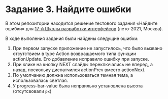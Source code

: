 # Задание 3. Найдите ошибки

В этом репозитории находится решение тестового задания «Найдите ошибки» для [17-й Школы разработки интерфейсов](https://yandex.ru/promo/academy/shri) (лето-2021, Москва).

В ходе выполения задания были найдены следущие ошибки:
  1. При первом запуске приложение не запустилось, что было вызвано отсутствием в type Action возвращаемого типа функции actionUpdate. Его добавление исправило ошибку при запуске.
  2. При клике на кнопку NEXT слайды переключались не вперед, а назад, поскольку диспатчился actionPrev вместо actionNext.
  3. По умолчанию должна использоваться темная тема, а использовалась светлая.
  4. У progress-bar-value была непрвильно установлена высота (отсутсвовали `px`)